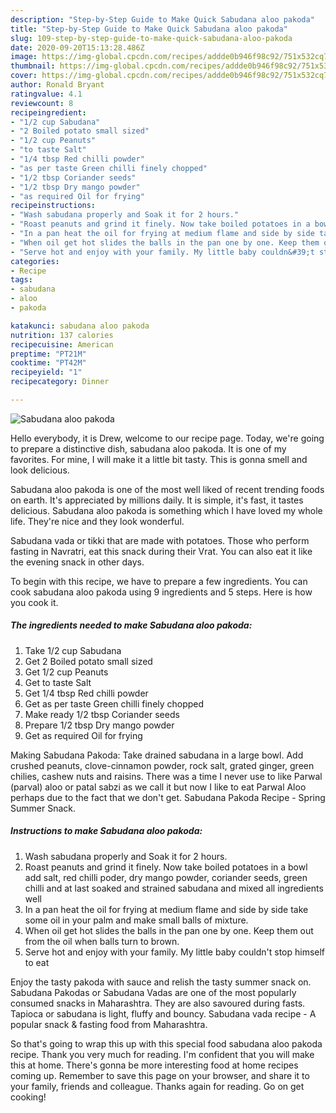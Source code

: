 ```yaml
---
description: "Step-by-Step Guide to Make Quick Sabudana aloo pakoda"
title: "Step-by-Step Guide to Make Quick Sabudana aloo pakoda"
slug: 109-step-by-step-guide-to-make-quick-sabudana-aloo-pakoda
date: 2020-09-20T15:13:28.486Z
image: https://img-global.cpcdn.com/recipes/addde0b946f98c92/751x532cq70/sabudana-aloo-pakoda-recipe-main-photo.jpg
thumbnail: https://img-global.cpcdn.com/recipes/addde0b946f98c92/751x532cq70/sabudana-aloo-pakoda-recipe-main-photo.jpg
cover: https://img-global.cpcdn.com/recipes/addde0b946f98c92/751x532cq70/sabudana-aloo-pakoda-recipe-main-photo.jpg
author: Ronald Bryant
ratingvalue: 4.1
reviewcount: 8
recipeingredient:
- "1/2 cup Sabudana"
- "2 Boiled potato small sized"
- "1/2 cup Peanuts"
- "to taste Salt"
- "1/4 tbsp Red chilli powder"
- "as per taste Green chilli finely chopped"
- "1/2 tbsp Coriander seeds"
- "1/2 tbsp Dry mango powder"
- "as required Oil for frying"
recipeinstructions:
- "Wash sabudana properly and Soak it for 2 hours."
- "Roast peanuts and grind it finely. Now take boiled potatoes in a bowl add salt, red chilli poder, dry mango powder, coriander seeds, green chilli and at last soaked and strained sabudana and mixed all ingredients well"
- "In a pan heat the oil for frying at medium flame and side by side take some oil in your palm and make small balls of mixture."
- "When oil get hot slides the balls in the pan one by one. Keep them out from the oil when balls turn to brown."
- "Serve hot and enjoy with your family. My little baby couldn&#39;t stop himself to eat"
categories:
- Recipe
tags:
- sabudana
- aloo
- pakoda

katakunci: sabudana aloo pakoda 
nutrition: 137 calories
recipecuisine: American
preptime: "PT21M"
cooktime: "PT42M"
recipeyield: "1"
recipecategory: Dinner

---
```



![Sabudana aloo pakoda](https://img-global.cpcdn.com/recipes/addde0b946f98c92/751x532cq70/sabudana-aloo-pakoda-recipe-main-photo.jpg)

Hello everybody, it is Drew, welcome to our recipe page. Today, we're going to prepare a distinctive dish, sabudana aloo pakoda. It is one of my favorites. For mine, I will make it a little bit tasty. This is gonna smell and look delicious.

Sabudana aloo pakoda is one of the most well liked of recent trending foods on earth. It's appreciated by millions daily. It is simple, it's fast, it tastes delicious. Sabudana aloo pakoda is something which I have loved my whole life. They're nice and they look wonderful.

Sabudana vada or tikki that are made with potatoes. Those who perform fasting in Navratri, eat this snack during their Vrat. You can also eat it like the evening snack in other days.


To begin with this recipe, we have to prepare a few ingredients. You can cook sabudana aloo pakoda using 9 ingredients and 5 steps. Here is how you cook it.

<!--inarticleads1-->

##### The ingredients needed to make Sabudana aloo pakoda:

1. Take 1/2 cup Sabudana
1. Get 2 Boiled potato small sized
1. Get 1/2 cup Peanuts
1. Get to taste Salt
1. Get 1/4 tbsp Red chilli powder
1. Get as per taste Green chilli finely chopped
1. Make ready 1/2 tbsp Coriander seeds
1. Prepare 1/2 tbsp Dry mango powder
1. Get as required Oil for frying


Making Sabudana Pakoda: Take drained sabudana in a large bowl. Add crushed peanuts, clove-cinnamon powder, rock salt, grated ginger, green chilies, cashew nuts and raisins. There was a time I never use to like Parwal (parval) aloo or patal sabzi as we call it but now I like to eat Parwal Aloo perhaps due to the fact that we don&#39;t get. Sabudana Pakoda Recipe - Spring Summer Snack. 

<!--inarticleads2-->

##### Instructions to make Sabudana aloo pakoda:

1. Wash sabudana properly and Soak it for 2 hours.
1. Roast peanuts and grind it finely. Now take boiled potatoes in a bowl add salt, red chilli poder, dry mango powder, coriander seeds, green chilli and at last soaked and strained sabudana and mixed all ingredients well
1. In a pan heat the oil for frying at medium flame and side by side take some oil in your palm and make small balls of mixture.
1. When oil get hot slides the balls in the pan one by one. Keep them out from the oil when balls turn to brown.
1. Serve hot and enjoy with your family. My little baby couldn&#39;t stop himself to eat


Enjoy the tasty pakoda with sauce and relish the tasty summer snack on. Sabudana Pakodas or Sabudana Vadas are one of the most popularly consumed snacks in Maharashtra. They are also savoured during fasts. Tapioca or sabudana is light, fluffy and bouncy. Sabudana vada recipe - A popular snack &amp; fasting food from Maharashtra. 

So that's going to wrap this up with this special food sabudana aloo pakoda recipe. Thank you very much for reading. I'm confident that you will make this at home. There's gonna be more interesting food at home recipes coming up. Remember to save this page on your browser, and share it to your family, friends and colleague. Thanks again for reading. Go on get cooking!
